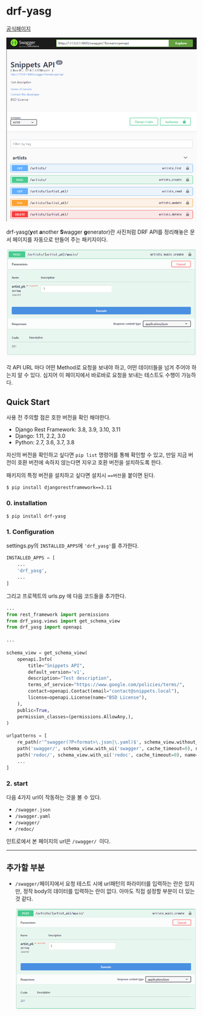 # drf-yasg

[공식페이지](https://github.com/axnsan12/drf-yasg)

![image-20201007011023007](drf-yasg.assets/image-20201007011023007.png)

drf-yasg(**y**et **a**nother **S**wagger **g**enerator)란 사진처럼 DRF API를 정리해놓은 문서 페이지를 자동으로 만들어 주는 패키지이다.

![image-20201007012214030](drf-yasg.assets/image-20201007012214030.png)

각 API URL 마다 어떤 Method로 요청을 보내야 하고, 어떤 데이터들을 넘겨 주어야 하는지 알 수 있다. 심지어 이 페이지에서 바로바로 요청을 보내는 테스트도 수행이 가능하다.

## Quick Start

사용 전 주의할 점은 호한 버전을 확인 해야한다.

- Django Rest Framework: 3.8, 3.9, 3.10, 3.11
- Django: 1.11, 2.2, 3.0
- Python: 2.7, 3.6, 3.7, 3.8

자신의 버전을 확인하고 싶다면 `pip list` 명령어를 통해 확인할 수 있고, 만일 지금 버전이 호환 버전에 속하지 않는다면 지우고 호환 버전을 설치하도록 한다.

패키지의 특정 버전을 설치하고 싶다면 설치시  `==버전`을 붙이면 된다.

```bash
$ pip install djangorestframework==3.11
```

### 0. installation

```bash
$ pip install drf-yasg
```

### 1. Configuration

settings.py의 `INSTALLED_APPS`에 `'drf_yasg'`를 추가한다.

```python
INSTALLED_APPS = [
    ...
    'drf_yasg',
    ...
]
```

그리고 프로젝트의 urls.py 에 다음 코드들을 추가한다.

```python
...
from rest_framework import permissions
from drf_yasg.views import get_schema_view
from drf_yasg import openapi

...

schema_view = get_schema_view(
    openapi.Info(
        title="Snippets API",
        default_version='v1',
        description="Test description",
        terms_of_service="https://www.google.com/policies/terms/",
        contact=openapi.Contact(email="contact@snippets.local"),
        license=openapi.License(name="BSD License"),
    ),
    public=True,
    permission_classes=(permissions.AllowAny,),
)

urlpatterns = [
    re_path(r'^swagger(?P<format>\.json|\.yaml)$', schema_view.without_ui(cache_timeout=0), name='schema-json'),
    path('swagger/', schema_view.with_ui('swagger', cache_timeout=0), name='schema-swagger-ui'),
    path('redoc/', schema_view.with_ui('redoc', cache_timeout=0), name='schema-redoc'),
    ...
]
```

### 2. start

다음 4가지 url이 작동하는 것을 볼 수 있다.

- `/swagger.json`
- `/swagger.yaml`
- `/swagger/`
- `/redoc/`

인트로에서 본 페이지의 url은 `/swagger/ `이다.

----

## 추가할 부분

- `/swagger/`페이지에서 요청 테스트 시에 url패턴의 파라미터를 입력하는 란은 있지만, 정작 body의 데이터를 입력하는 란이 없다. 아마도 직접 설정할 부분이 더 있는 것 같다.

  ![image-20201007013850015](drf-yasg.assets/image-20201007013850015.png)

